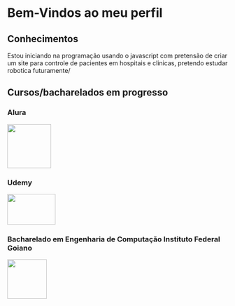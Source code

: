 # Bem-Vindos ao meu perfil

## Conhecimentos
Estou iniciando na programação usando o javascript com pretensão de criar um site para controle de pacientes em hospitais e clinicas, pretendo estudar robotica futuramente/ 
 
## Cursos/bacharelados em progresso
  ### Alura
  <img src="https://github.com/JoaoDaviMendesCorreia/Joao-Davi-Mendes-Correia/assets/168194655/1a42a1bf-e446-41ee-a2b2-78997a4b5a62" width="100" height="100"/>
 
 
 ### Udemy 
 
 <img src="https://logodownload.org/wp-content/uploads/2019/07/udemy-logo.png" width="110" height="70"/>
 
 
 ### Bacharelado em Engenharia de Computação Instituto Federal Goiano
 <img src= "https://www.ifgoiano.edu.br/home/images/REITORIA/Imagens/2017/Maio_2017/institucional.png" width="90" height="90"/>

 
 

